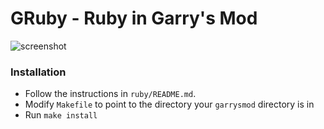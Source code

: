 # GRuby - Ruby in Garry's Mod

![screenshot](http://i.imgur.com/4s0iL.jpg)

### Installation

* Follow the instructions in `ruby/README.md`.
* Modify `Makefile` to point to the directory your `garrysmod` directory is in
* Run `make install`

